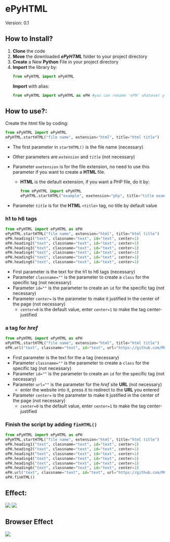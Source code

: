 # ePyHTML
Version: 0.1
## How to Install?
1. __Clone__ the code
2. __Move__ the downloaded ___ePyHTML___ folder to your project directory
3. __Create__ a New __Python__ File in your project directory
4. __Import__ the library by:
    ```python
    from ePyHTML import ePyHTML
    ```
   __Import__ with alias:
    ```python
    from ePyHTML import ePyHTML as ePH #you can rename 'ePH' whatever you want
    ```
   
## How to use?:
  Create the html file by coding:
  ```python
  from ePyHTML import ePyHTML
  ePyHTML.startHTML("file name", extension="html", title="html title")
  ```
  * The first parameter in `startHTML()` is the file name (necessary)

  * Other parameters are _`extension`_ and _`title`_ (not necessary)

  * Parameter _`exetension`_ is for the file extension, no need to use this parameter if you want to create a __HTML__ file.

    * __HTML__ is the default extension, if you want a PHP file, do it by:

      ```python
      from ePyHTML import ePyHTML
      ePyHTML.startHTML("example", exetension="php", title="title example")
      ```
   * Parameter _`title`_ is for the __HTML__ `<title>` tag, no title by default value
  ### h1 to h6 tags
  ```python
  from ePyHTML import ePyHTML as ePH
  ePyHTML.startHTML("file name", extension="html", title="html title")
  ePH.heading1("text", classname="text", id="text", center=1)
  ePH.heading2("text", classname="text", id="text", center=1)
  ePH.heading3("text", classname="text", id="text", center=1)
  ePH.heading4("text", classname="text", id="text", center=1)
  ePH.heading5("text", classname="text", id="text", center=1)
  ePH.heading6("text", classname="text", id="text", center=1)
  ```
  * First parameter is the text for the h1 to h6 tags (necessary)
  * Parameter `classname=""` is the parameter to create a `class` for the specific tag (not necessary)
  * Parameter `id=""` is the parameter to create an `id` for the specific tag (not necessary)
  * Parameter `center=` is the parameter to make it justified in the center of the page (not necessary)
    * `center=0` is the default value, enter `center=1` to make the tag center-justified 
    
  ### a tag for _href_
  ```python
  from ePyHTML import ePyHTML as ePH
  ePyHTML.startHTML("file name", extension="html", title="html title")
  ePH.url("text", classname="text", id="text", url="https://github.com/MCTVR/ePyHTML", center=1)
  ```
  * First parameter is the text for the a tag (necessary)
  * Parameter `classname=""` is the parameter to create a `class` for the specific tag (not necessary)
  * Parameter `id=""` is the parameter to create an `id` for the specific tag (not necessary)
  * Parameter `url=""` is the parameter for the _href_ site __URL__ (not necessary)
    * enter the website into it, press it to redirect to the __URL__ you entered
  * Parameter `center=` is the parameter to make it justified in the center of the page (not necessary)
    * `center=0` is the default value, enter `center=1` to make the tag center-justified 
  
  ### Finish the script by adding `finHTML()`
   ```python
   from ePyHTML import ePyHTML as ePH
   ePyHTML.startHTML("file name", extension="html", title="html title")
   ePH.heading1("text", classname="text", id="text", center=1)
   ePH.heading2("text", classname="text", id="text", center=1)
   ePH.heading3("text", classname="text", id="text", center=1)
   ePH.heading4("text", classname="text", id="text", center=1)
   ePH.heading5("text", classname="text", id="text", center=1)
   ePH.heading6("text", classname="text", id="text", center=1)
   ePH.url("text", classname="text", id="text", url="https://github.com/MCTVR/ePyHTML", center=1)
   ePH.finHTML()
   ```
   ## Effect:
   <img src="https://i.imgur.com/BOhScLm.png?1" />
   <img src="https://i.imgur.com/4lYhCpD.png?1" />
   
   ## Browser Effect
   <img src="https://i.imgur.com/p765EKE.png" />
